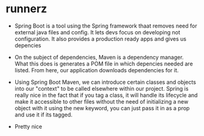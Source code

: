 # runnerz

- Spring Boot is a tool using the Spring framework thaat removes need for external java files and config. It lets devs focus on developing not configuration. It also provides a production ready apps and gives us depencies
- On the subject of dependencies, Maven is a dependency manager. What this does is generates a POM file in which depencies needed are listed. From here, our application downloads dependencies for it.

- Using Spring Boot Maven, we can introduce certain classes and objects into our "context" to be called elsewhere within our project. Spring is really nice in the fact that if you tag a class, it will handle its lifecycle and make it accessible to other files without the need of initializing a new object with it using the new keyword, you can just pass it in as a prop and use it if its tagged.
- Pretty nice
